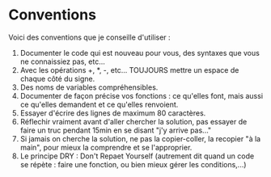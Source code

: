 # Conventions

Voici des conventions que je conseille d'utiliser :

1. Documenter le code qui est nouveau pour vous, des syntaxes que vous ne connaissiez pas, etc...
2. Avec les opérations +, *, -, etc... TOUJOURS mettre un espace de chaque côté du signe.
3. Des noms de variables compréhensibles.
4. Documenter de façon précise vos fonctions : ce qu'elles font, mais aussi ce qu'elles demandent et ce qu'elles renvoient.
5. Essayer d'écrire des lignes de maximum 80 caractères.
6. Réflechir vraiment avant d'aller chercher la solution, pas essayer de faire un truc pendant 15min en se disant "j'y arrive pas..."
7. Si jamais on cherche la solution, ne pas la copier-coller, la recopier "à la main", pour mieux la comprendre et se l'approprier.
8. Le principe DRY : Don't Repaet Yourself (autrement dit quand un code se répète : faire une fonction, ou bien mieux gérer les conditions,...)
